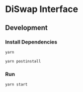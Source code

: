 # DiSwap Interface

## Development

### Install Dependencies

```bash
yarn
```

```bash
yarn postinstall
```

### Run

```bash
yarn start
```
